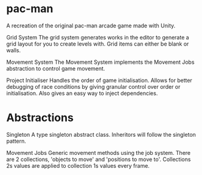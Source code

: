 # pac-man
A recreation of the original pac-man arcade game made with Unity.

Grid System
The grid system generates works in the editor to generate a grid layout for you to create levels with. Grid items can either be blank or walls.

Movement System
The Movement System implements the Movement Jobs abstraction to control game movement.

Project Initialiser
Handles the order of game initialisation. Allows for better debugging of race conditions by giving granular control over order or initialisation. Also gives an easy way to inject dependencies.

# Abstractions
Singleton
A type singleton abstract class. Inheritors will follow the singleton pattern.

Movement Jobs
Generic movement methods using the job system. There are 2 collections, 'objects to move' and 'positions to move to'. Collections 2s values are applied to collection 1s values every frame.